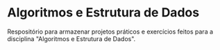 # Algoritmos e Estrutura de Dados

Respositório para armazenar projetos práticos e exercícios feitos para a disciplina "Algoritmos e Estrutura de Dados".